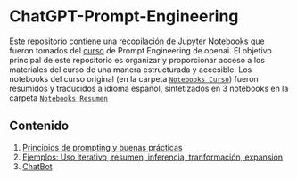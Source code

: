 # ChatGPT-Prompt-Engineering

Este repositorio contiene una recopilación de Jupyter Notebooks que fueron tomados del  [curso](https://learn.deeplearning.ai/chatgpt-prompt-eng/) de Prompt Engineering de openai. El objetivo principal de este repositorio es organizar y proporcionar acceso a los materiales del curso de una manera estructurada y accesible. Los notebooks del curso original (en la carpeta [`Notebooks Curso`](./Notebooks%20Curso)) fueron resumidos y traducidos a idioma español, sintetizados en 3 notebooks en la carpeta [`Notebooks Resumen`](./Notebooks%20Resumen)

## Contenido
1. [Principios de prompting y buenas prácticas](./Notebooks%20Resumen/1-Principios.ipynb) 
2. [Ejemplos: Uso iterativo, resumen, inferencia, tranformación, expansión](./Notebooks%20Resumen/2-Ejemplos.ipynb) 
3. [ChatBot](./Notebooks%20Resumen/3-Chatbot.ipynb) 

